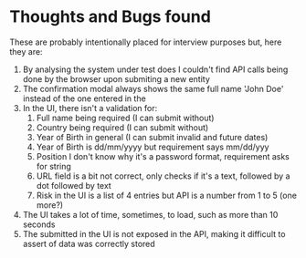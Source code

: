 # Thoughts and Bugs found

These are probably intentionally placed for interview purposes but, here they are:

1. By analysing the system under test does I couldn't find API calls being done by the browser upon submiting a new entity
1. The confirmation modal always shows the same full name 'John Doe' instead of the one entered in the
1. In the UI, there isn't a validation for:
    1. Full name being required (I can submit without)
    1. Country being required (I can submit without)
    1. Year of Birth in general (I can submit invalid and future dates)
    1. Year of Birth is dd/mm/yyyy but requirement says mm/dd/yyy
    1. Position I don't know why it's a password format, requirement asks for string
    1. URL field is a bit not correct, only checks if it's a text, followed by a dot followed by text
    1. Risk in the UI is a list of 4 entries but API is a number from 1 to 5 (one more?)
1. The UI takes a lot of time, sometimes, to load, such as more than 10 seconds
1. The submitted in the UI is not exposed in the API, making it difficult to assert of data was correctly stored
